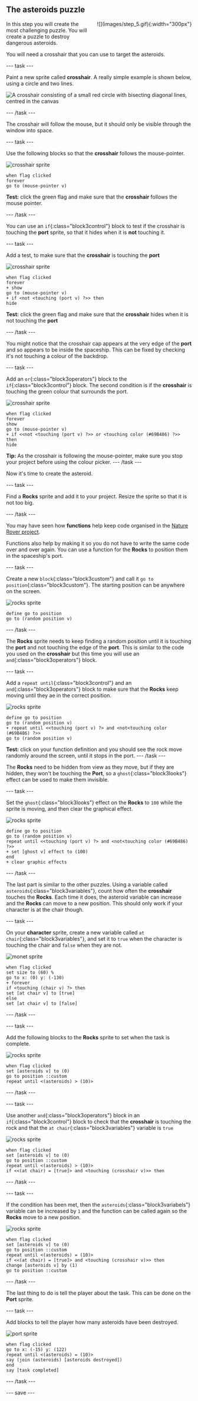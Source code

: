 ## The asteroids puzzle

<div style="display: flex; flex-wrap: wrap">
<div style="flex-basis: 200px; flex-grow: 1; margin-right: 15px;">
In this step you will create the most challenging puzzle. You will create a puzzle to destroy dangerous asteroids.
</div>
<div>
![](images/step_5.gif){:width="300px"}
</div>
</div>

You will need a crosshair that you can use to target the asteroids.

--- task ---

Paint a new sprite called **crosshair**. A really simple example is shown below, using a circle and two lines.

![A crosshair consisting of a small red circle with bisecting diagonal lines, centred in the canvas](images/draw-crosshair.png)

--- /task ---

The crosshair will follow the mouse, but it should only be visible through the window into space.

--- task ---

Use the following blocks so that the **crosshair** follows the mouse-pointer.

![crosshair sprite](images/crosshair-sprite.png)
```blocks3
when flag clicked
forever
go to (mouse-pointer v)
```

**Test:** click the green flag and make sure that the **crosshair** follows the mouse pointer.

--- /task ---

You can use an `if`{:class="block3control"} block to test if the crosshair is touching the **port** sprite, so that it hides when it is **not** touching it.

--- task ---

Add a test, to make sure that the **crosshair** is touching the **port**

![crosshair sprite](images/crosshair-sprite.png)
```blocks3
when flag clicked
forever
+ show
go to (mouse-pointer v)
+ if <not <touching (port v) ?>> then
hide
```

**Test:** click the green flag and make sure that the **crosshair** hides when it is not touching the **port**

--- /task ---

You might notice that the crosshair cap appears at the very edge of the **port** and so appears to be inside the spaceship. This can be fixed by checking it's not touching a colour of the backdrop.

--- task ---

Add an `or`{:class="block3operators"} block to the `if`{:class="block3control"} block. The second condition is if the **crosshair** is touching the green colour that surrounds the port.

![crosshair sprite](images/crosshair-sprite.png)
```blocks3
when flag clicked
forever
show
go to (mouse-pointer v)
+ if <<not <touching (port v) ?>> or <touching color (#69B486) ?>> then
hide
```

**Tip:** As the crosshair is following the mouse-pointer, make sure you stop your project before using the colour picker.
--- /task ---

Now it's time to create the asteroid.

--- task ---

Find a **Rocks** sprite and add it to your project. Resize the sprite so that it is not too big.

--- /task ---

You may have seen how **functions** help keep code organised in the [Nature Rover project](https://projects.raspberrypi.org/en/projects/nature-rover). 

Functions also help by making it so you do not have to write the same code over and over again. You can use a function for the **Rocks** to position them in the spaceship's port.

--- task ---

Create a new `block`{:class="block3custom"} and call it `go to position`{:class="block3custom"}. The starting position can be anywhere on the screen.

![rocks sprite](images/rocks-sprite.png)
```blocks3
define go to position
go to (random position v)
```

--- /task ---

The **Rocks** sprite needs to keep finding a random position until it is touching the **port** and not touching the edge of the **port**. This is similar to the code you used on the **crosshair** but this time you will use an `and`{:class="block3operators"} block.

--- task ---

Add a `repeat until`{:class="block3control"} and an `and`{:class="block3operators"} block to make sure that the **Rocks** keep moving until they ae in the correct position.

![rocks sprite](images/rocks-sprite.png)
```blocks3
define go to position
go to (random position v)
+ repeat until <<touching (port v) ?> and <not<touching color (#69B486) ?>>
go to (random position v)

```

**Test:** click on your function definition and you should see the rock move randomly around the screen, until it stops in the port.
--- /task ---

The **Rocks** need to be hidden from view as they move, but if they are hidden, they won't be touching the **Port**, so a `ghost`{:class="block3looks"} effect can be used to make them invisible.

--- task ---

Set the `ghost`{:class="block3looks"} effect on the **Rocks** to `100` while the sprite is moving, and then clear the graphical effect.

![rocks sprite](images/rocks-sprite.png)
```blocks3
define go to position
go to (random position v)
repeat until <<touching (port v) ?> and <not<touching color (#69B486) ?>>
+ set [ghost v] effect to (100)
end
+ clear graphic effects
```

--- /task ---

The last part is similar to the other puzzles. Using a variable called `asteroids`{:class="block3variables"}, count how often the **crosshair** touches the **Rocks**. Each time it does, the asteroid variable can increase and the **Rocks** can move to a new position. This should only work if your character is at the chair though.

--- task ---

On your **character** sprite, create a new variable called `at chair`{:class="block3variables"}, and set it to `true` when the character is touching the chair and `false` when they are not.

![monet sprite](images/monet-sprite.png)
```blocks3
when flag clicked
set size to (60) %
go to x: (0) y: (-130)
+ forever
if <touching (chair v) ?> then
set [at chair v] to [true]
else
set [at chair v] to [false]
```
--- /task ---

--- task ---

Add the following blocks to the **Rocks** sprite to set when the task is complete.

![rocks sprite](images/rocks-sprite.png)
```blocks3
when flag clicked
set [asteroids v] to (0)
go to position ::custom
repeat until <(asteroids) > (10)>
```

--- /task ---

--- task ---

Use another `and`{:class="block3operators"} block in an `if`{:class="block3control"} block to check that the **crosshair** is touching the rock and that the `at chair`{:class="block3variables"} variable is `true`

![rocks sprite](images/rocks-sprite.png)
```blocks3
when flag clicked
set [asteroids v] to (0)
go to position ::custom
repeat until <(asteroids) > (10)>
if <<(at chair) = [true]> and <touching (crosshair v)>> then
```

--- /task ---

--- task ---

If the condition has been met, then the `asteroids`{:class="block3variabels"} variable can be increased by `1` and the function can be called again so the **Rocks** move to a new position.

![rocks sprite](images/rocks-sprite.png)
```blocks3
when flag clicked
set [asteroids v] to (0)
go to position ::custom
repeat until <(asteroids) = (10)>
if <<(at chair) = [true]> and <touching (crosshair v)>> then
change [asteroids v] by (1)
go to position ::custom
```

--- /task ---

The last thing to do is tell the player about the task. This can be done on the **Port** sprite.

--- task ---

Add blocks to tell the player how many asteroids have been destroyed.

![port sprite](images/port-sprite.png)
```blocks3
when flag clicked
go to x: (-15) y: (122)
repeat until <(asteroids) = (10)>
say (join (asteroids) [asteroids destroyed])
end
say [task completed]
```

--- /task ---

--- save ---










